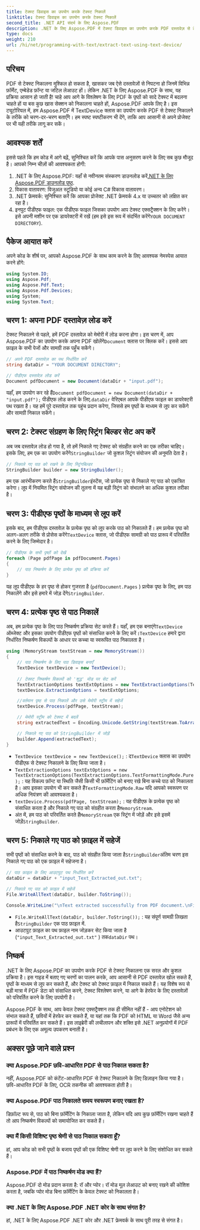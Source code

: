 ```yaml
---
title: टेक्स्ट डिवाइस का उपयोग करके टेक्स्ट निकालें
linktitle: टेक्स्ट डिवाइस का उपयोग करके टेक्स्ट निकालें
second_title: .NET API संदर्भ के लिए Aspose.PDF
description: .NET के लिए Aspose.PDF में टेक्स्ट डिवाइस का उपयोग करके PDF दस्तावेज़ से टेक्स्ट निकालना सीखें।
type: docs
weight: 210
url: /hi/net/programming-with-text/extract-text-using-text-device/
---
```

## परिचय

PDF से टेक्स्ट निकालना मुश्किल हो सकता है, खासकर जब ऐसे दस्तावेज़ों से निपटना हो जिनमें विभिन्न फ़ॉर्मेट, एम्बेडेड फ़ॉन्ट या जटिल लेआउट हों। लेकिन .NET के लिए Aspose.PDF के साथ, यह प्रक्रिया आसान हो जाती है! चाहे आप आगे के विश्लेषण के लिए PDF के पृष्ठों को सादे टेक्स्ट में बदलना चाहते हों या बस कुछ खास सेक्शन को निकालना चाहते हों, Aspose.PDF आपके लिए है। इस ट्यूटोरियल में, हम Aspose.PDF में TextDevice क्लास का उपयोग करके PDF से टेक्स्ट निकालने के तरीके को चरण-दर-चरण बताएँगे। हम स्पष्ट स्पष्टीकरण भी देंगे, ताकि आप आसानी से अपने प्रोजेक्ट पर भी यही तरीके लागू कर सकें।

## आवश्यक शर्तें

इससे पहले कि हम कोड में आगे बढ़ें, सुनिश्चित करें कि आपके पास अनुसरण करने के लिए सब कुछ मौजूद है। आपको निम्न चीज़ों की आवश्यकता होगी:

1.  .NET के लिए Aspose.PDF: यहाँ से नवीनतम संस्करण डाउनलोड करें[.NET के लिए Aspose.PDF डाउनलोड पृष्ठ](https://releases.aspose.com/pdf/net/).
2. विकास वातावरण: विजुअल स्टूडियो या कोई अन्य C# विकास वातावरण।
3. .NET फ्रेमवर्क: सुनिश्चित करें कि आपका प्रोजेक्ट .NET फ्रेमवर्क 4.x या उच्चतर को लक्षित कर रहा है।
4. इनपुट पीडीएफ फाइल: एक पीडीएफ फाइल जिसका उपयोग आप टेक्स्ट एक्सट्रैक्शन के लिए करेंगे। इसे अपनी मशीन पर एक डायरेक्टरी में रखें (हम इसे इस रूप में संदर्भित करेंगे`YOUR DOCUMENT DIRECTORY`).

## पैकेज आयात करें

अपने कोड के शीर्ष पर, आपको Aspose.PDF के साथ काम करने के लिए आवश्यक नेमस्पेस आयात करने होंगे:

```csharp
using System.IO;
using Aspose.Pdf;
using Aspose.Pdf.Text;
using Aspose.Pdf.Devices;
using System;
using System.Text;
```

## चरण 1: अपना PDF दस्तावेज़ लोड करें

 टेक्स्ट निकालने से पहले, हमें PDF दस्तावेज़ को मेमोरी में लोड करना होगा। इस चरण में, आप Aspose.PDF का उपयोग करके अपना PDF खोलेंगे`Document` क्लास पर क्लिक करें। इससे आप फ़ाइल के सभी पेजों और सामग्री तक पहुँच सकेंगे।

```csharp
// अपने PDF दस्तावेज़ का पथ निर्धारित करें
string dataDir = "YOUR DOCUMENT DIRECTORY";

// पीडीएफ दस्तावेज़ लोड करें
Document pdfDocument = new Document(dataDir + "input.pdf");
```

 यहाँ, हम उपयोग कर रहे हैं`Document pdfDocument = new Document(dataDir + "input.pdf");` पीडीएफ लोड करने के लिए.`dataDir` वेरिएबल आपके पीडीएफ फाइल का डायरेक्टरी पथ रखता है। यह हमें पूरे दस्तावेज़ तक पहुंच प्रदान करेगा, जिससे हम पृष्ठों के माध्यम से लूप कर सकेंगे और सामग्री निकाल सकेंगे।

## चरण 2: टेक्स्ट संग्रहण के लिए स्ट्रिंग बिल्डर सेट अप करें

 अब जब दस्तावेज़ लोड हो गया है, तो हमें निकाले गए टेक्स्ट को संग्रहीत करने का एक तरीका चाहिए। इसके लिए, हम एक का उपयोग करेंगे`StringBuilder` जो कुशल स्ट्रिंग संयोजन की अनुमति देता है।

```csharp
// निकाले गए पाठ को रखने के लिए स्ट्रिंगबिल्डर
StringBuilder builder = new StringBuilder();
```

 हम एक आरंभीकरण करते हैं`StringBuilder`इंस्टेंस, जो प्रत्येक पृष्ठ से निकाले गए पाठ को एकत्रित करेगा। लूप में नियमित स्ट्रिंग संयोजन की तुलना में यह बड़ी स्ट्रिंग को संभालने का अधिक कुशल तरीका है।

## चरण 3: पीडीएफ पृष्ठों के माध्यम से लूप करें

 इसके बाद, हम पीडीएफ दस्तावेज़ के प्रत्येक पृष्ठ को लूप करके पाठ को निकालते हैं। हम प्रत्येक पृष्ठ को अलग-अलग तरीके से प्रोसेस करेंगे`TextDevice` क्लास, जो पीडीएफ सामग्री को पाठ प्रारूप में परिवर्तित करने के लिए जिम्मेदार है।

```csharp
// पीडीएफ के सभी पृष्ठों को देखें
foreach (Page pdfPage in pdfDocument.Pages)
{
    // पाठ निष्कर्षण के लिए प्रत्येक पृष्ठ की प्रक्रिया करें
}
```

यह लूप पीडीएफ के हर पृष्ठ से होकर गुजरता है (`pdfDocument.Pages` ) प्रत्येक पृष्ठ के लिए, हम पाठ निकालेंगे और इसे हमारे में जोड़ देंगे`StringBuilder`.

## चरण 4: प्रत्येक पृष्ठ से पाठ निकालें

 अब, हम प्रत्येक पृष्ठ के लिए पाठ निष्कर्षण प्रक्रिया सेट करते हैं। यहाँ, हम एक बनाएंगे`TextDevice` ऑब्जेक्ट और इसका उपयोग पीडीएफ पृष्ठों को संसाधित करने के लिए करें।`TextDevice` हमारे द्वारा निर्धारित निष्कर्षण विकल्पों के आधार पर कच्चा या स्वरूपित पाठ निकालता है।

```csharp
using (MemoryStream textStream = new MemoryStream())
{
    // पाठ निष्कर्षण के लिए पाठ डिवाइस बनाएँ
    TextDevice textDevice = new TextDevice();
    
    // टेक्स्ट निष्कर्षण विकल्पों को 'शुद्ध' मोड पर सेट करें
    TextExtractionOptions textExtOptions = new TextExtractionOptions(TextExtractionOptions.TextFormattingMode.Pure);
    textDevice.ExtractionOptions = textExtOptions;

    //वर्तमान पृष्ठ से पाठ निकालें और उसे मेमोरी स्ट्रीम में सहेजें
    textDevice.Process(pdfPage, textStream);

    // मेमोरी स्ट्रीम को टेक्स्ट में बदलें
    string extractedText = Encoding.Unicode.GetString(textStream.ToArray());

    // निकाले गए पाठ को StringBuilder में जोड़ें
    builder.Append(extractedText);
}
```

- `TextDevice textDevice = new TextDevice();` : द`TextDevice` क्लास का उपयोग पीडीएफ से टेक्स्ट निकालने के लिए किया जाता है।
- `TextExtractionOptions textExtOptions = new TextExtractionOptions(TextExtractionOptions.TextFormattingMode.Pure);` : यह विकल्प फ़ॉन्ट या स्थिति जैसी किसी भी फ़ॉर्मेटिंग को बनाए रखे बिना कच्चे पाठ को निकालता है। आप इसका उपयोग भी कर सकते हैं`TextFormattingMode.Raw` यदि आपको स्वरूपण पर अधिक नियंत्रण की आवश्यकता है।
- `textDevice.Process(pdfPage, textStream);` : यह पीडीएफ के प्रत्येक पृष्ठ को संसाधित करता है और निकाले गए पाठ को संग्रहीत करता है`MemoryStream`.
-  अंत में, हम पाठ को परिवर्तित करते हैं`MemoryStream` एक स्ट्रिंग में जोड़ें और इसे इसमें जोड़ें`StringBuilder`.

## चरण 5: निकाले गए पाठ को फ़ाइल में सहेजें

 सभी पृष्ठों को संसाधित करने के बाद, पाठ को संग्रहीत किया जाता है`StringBuilder`अंतिम चरण इस निकाले गए पाठ को एक फ़ाइल में सहेजना है।

```csharp
// पाठ फ़ाइल के लिए आउटपुट पथ निर्धारित करें
dataDir = dataDir + "input_Text_Extracted_out.txt";

// निकाले गए पाठ को फ़ाइल में सहेजें
File.WriteAllText(dataDir, builder.ToString());

Console.WriteLine("\nText extracted successfully from PDF document.\nFile saved at " + dataDir);
```

- `File.WriteAllText(dataDir, builder.ToString());` : यह संपूर्ण सामग्री लिखता है`StringBuilder` एक पाठ फ़ाइल में.
- आउटपुट फ़ाइल का पथ फ़ाइल नाम जोड़कर सेट किया जाता है (`"input_Text_Extracted_out.txt"` ) तक`dataDir` पथ।

## निष्कर्ष

.NET के लिए Aspose.PDF का उपयोग करके PDF से टेक्स्ट निकालना एक सरल और कुशल प्रक्रिया है। इस गाइड में बताए गए चरणों का पालन करके, आप आसानी से PDF दस्तावेज़ खोल सकते हैं, पृष्ठों के माध्यम से लूप कर सकते हैं, और टेक्स्ट को टेक्स्ट फ़ाइल में निकाल सकते हैं। यह विशेष रूप से बड़ी मात्रा में PDF डेटा को संसाधित करने, टेक्स्ट विश्लेषण करने, या आगे के हेरफेर के लिए दस्तावेज़ों को परिवर्तित करने के लिए उपयोगी है।

Aspose.PDF के साथ, आप केवल टेक्स्ट एक्सट्रैक्शन तक ही सीमित नहीं हैं - आप एनोटेशन को संभाल सकते हैं, छवियों में हेरफेर कर सकते हैं, या यहां तक कि PDF को HTML या Word जैसे अन्य प्रारूपों में परिवर्तित कर सकते हैं। इस लाइब्रेरी की लचीलापन और शक्ति इसे .NET अनुप्रयोगों में PDF प्रबंधन के लिए एक अमूल्य उपकरण बनाती है।

## अक्सर पूछे जाने वाले प्रश्न

### क्या Aspose.PDF छवि-आधारित PDF से पाठ निकाल सकता है?
नहीं, Aspose.PDF को कंटेंट-आधारित PDF से टेक्स्ट निकालने के लिए डिज़ाइन किया गया है। छवि-आधारित PDF के लिए, OCR तकनीक की आवश्यकता होती है।

### क्या Aspose.PDF पाठ निकालते समय स्वरूपण बनाए रखता है?
डिफ़ॉल्ट रूप से, पाठ को बिना फ़ॉर्मेटिंग के निकाला जाता है, लेकिन यदि आप कुछ फ़ॉर्मेटिंग रखना चाहते हैं तो आप निष्कर्षण विकल्पों को समायोजित कर सकते हैं।

### क्या मैं किसी विशिष्ट पृष्ठ श्रेणी से पाठ निकाल सकता हूँ?
हां, आप कोड को सभी पृष्ठों के बजाय पृष्ठों की एक विशिष्ट श्रेणी पर लूप करने के लिए संशोधित कर सकते हैं।

### Aspose.PDF में पाठ निष्कर्षण मोड क्या हैं?
Aspose.PDF दो मोड प्रदान करता है: रॉ और प्योर। रॉ मोड मूल लेआउट को बनाए रखने की कोशिश करता है, जबकि प्योर मोड बिना फ़ॉर्मेटिंग के केवल टेक्स्ट को निकालता है।

### क्या .NET के लिए Aspose.PDF .NET कोर के साथ संगत है?
हां, .NET के लिए Aspose.PDF .NET कोर और .NET फ्रेमवर्क के साथ पूरी तरह से संगत है।